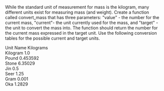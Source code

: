 While the standard unit of measurement for mass is the kilogram, many different units exist for measuring mass (and weight). Create a function called convert_mass that has three parameters: "value" - the number for the current mass, "current"- the unit currently used for the mass, and "target" -  the unit to convert the mass into. The function should return the number for the current mass expressed in the target unit. Use the following conversion tables for the possible current and target units.

Unit Name	Kilograms  
Kilogram	1.0  
Pound	0.453592<br />
Stone	6.35029<br />
Jin	0.5<br />
Seer	1.25<br />
Gram	0.001<br />
Oka	1.2829
